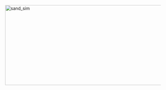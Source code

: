 <img width="571" height="259" alt="sand_sim" src="https://github.com/user-attachments/assets/86902db2-c605-4a11-8970-1167093b041d" />
